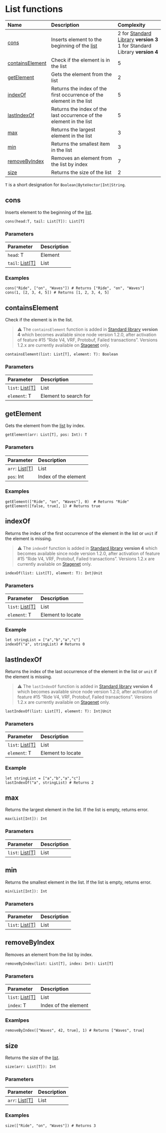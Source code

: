 # List functions

| Name | Description | Complexity |
| :--- | :--- | :--- |
| [cons](#cons) | Inserts element to the beginning of the [list](/en/ride/data-types/list) | 2 for [Standard Library](/en/ride/script/standard-library) **version 3**<br>1 for Standard Library **version 4** |
| [containsElement](#containselement)  | Check if the element is in the list | 5 |
| [getElement](#getelement) | Gets the element from the list | 2 |
| [indexOf](#indexof) | Returns the index of the first occurrence of the element in the list | 5 |
| [lastIndexOf](#lastindexof)  | Returns the index of the last occurrence of the element in the list | 5 |
| [max](#max)  | Returns the largest element in the list | 3 |
| [min](#min)  | Returns the smallest item in the list | 3 |
| [removeByIndex](#removebyindex) | Removes an element from the list by index | 7 |
| [size](#size) | Returns the size of the list | 2 |

`T` is a short designation for `Boolean|ByteVector|Int|String`.

## cons

Inserts element to the beginning of the [list](/en/ride/data-types/list).

``` ride
cons(head:T, tail: List[T]): List[T]
```

### Parameters

| Parameter | Description |
| :--- | :--- |
| `head`: T | Element |
| `tail`: [List[T]](/en/ride/data-types/list) | List |

### Examples

```ride
cons("Ride", ["on", "Waves"]) # Returns ["Ride", "on", "Waves"]
cons(1, [2, 3, 4, 5]) # Returns [1, 2, 3, 4, 5]
```

## containsElement

Check if the element is in the list.

> :warning: The `containsElement` function is added in [Standard library](/en/ride/script/standard-library) **version 4** which becomes available since node version 1.2.0, after activation of feature #15 “Ride V4, VRF, Protobuf, Failed transactions”. Versions 1.2.x are currently available on [Stagenet](/en/blockchain/blockchain-network/) only.

```ride
containsElement(list: List[T], element: T): Boolean
```

### Parameters

| Parameter | Description |
| :--- | :--- |
| `list`: [List[T]](/en/ride/data-types/list) | List |
| `element`: T | Element to search for |

## getElement

Gets the element from the [list](/en/ride/data-types/list) by index.

``` ride
getElement(arr: List[T], pos: Int): T
```

### Parameters

| Parameter | Description |
| :--- | :--- |
| `arr`: [List[T]](/en/ride/data-types/list) | List |
| `pos`: Int | Index of the element |

### Examples

```ride
getElement(["Ride", "on", "Waves"], 0)  # Returns "Ride"
getElement([false, true], 1) # Returns true
```

## indexOf

Returns the index of the first occurrence of the element in the list or `unit` if the element is missing.

> :warning: The `indexOf` function is added in [Standard library](/en/ride/script/standard-library) **version 4** which becomes available since node version 1.2.0, after activation of feature #15 “Ride V4, VRF, Protobuf, Failed transactions”. Versions 1.2.x are currently available on [Stagenet](/en/blockchain/blockchain-network/) only.

``` ride
indexOf(list: List[T], element: T): Int|Unit
```

### Parameters

| Parameter | Description |
| :--- | :--- |
| `list`: [List[T]](/en/ride/data-types/list) | List |
| `element`: T | Element to locate |

### Example

```ride
let stringList = ["a","b","a","c"]
indexOf("a", stringList) # Returns 0
```

## lastIndexOf

Returns the index of the last occurrence of the element in the list or `unit` if the element is missing.

> :warning: The `lastIndexOf` function is added in [Standard library](/en/ride/script/standard-library) **version 4** which becomes available since node version 1.2.0, after activation of feature #15 “Ride V4, VRF, Protobuf, Failed transactions”. Versions 1.2.x are currently available on [Stagenet](/en/blockchain/blockchain-network/) only.

``` ride
lastIndexOf(list: List[T], element: T): Int|Unit
```

### Parameters

| Parameter | Description |
| :--- | :--- |
| `list`: [List[T]](/en/ride/data-types/list) | List |
| `element`: T | Element to locate |

### Example

```ride
let stringList = ["a","b","a","c"]
lastIndexOf("a", stringList) # Returns 2
```

## max

Returns the largest element in the list. If the list is empty, returns error.

``` ride
max(List[Int]): Int
```

### Parameters

| Parameter | Description |
| :--- | :--- |
| `list`: [List[T]](/en/ride/data-types/list) | List |

## min

Returns the smallest element in the list. If the list is empty, returns error.

``` ride
min(List[Int]): Int
```

### Parameters

| Parameter | Description |
| :--- | :--- |
| `list`: [List[T]](/en/ride/data-types/list) | List |

## removeByIndex

Removes an element from the list by index.

``` ride
removeByIndex(list: List[T], index: Int): List[T]
```

### Parameters

| Parameter | Description |
| :--- | :--- |
| `list`: [List[T]](/en/ride/data-types/list) | List |
| `index`: T | Index of the element |

### Examlpes

```ride
removeByIndex(["Waves", 42, true], 1) # Returns ["Waves", true]
```

## size

Returns the size of the [list](/en/ride/data-types/list).

``` ride
size(arr: List[T]): Int
```

### Parameters

| Parameter | Description |
| :--- | :--- |
| `arr`: [List[T]](/en/ride/data-types/list) | List |

### Examples

```ride
size(["Ride", "on", "Waves"]) # Returns 3
```
